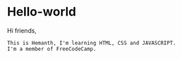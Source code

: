 # Hello-world




 Hi friends,
 
    This is Hemanth, I'm learning HTML, CSS and JAVASCRIPT.
    I'm a member of FreeCodeCamp.
